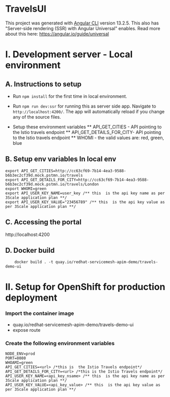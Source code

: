 # TravelsUI

This project was generated with [Angular CLI](https://github.com/angular/angular-cli) version 13.2.5.
This also has "Server-side rendering (SSR) with Angular Universal" enables. Read more about this here: https://angular.io/guide/universal

# I. Development server - Local environment

## A. Instructions to setup
* Run `npm install` for the first time in local environment.

* Run `npm run dev:ssr` for running this as server side app. Navigate to `http://localhost:4200/`. The app will automatically reload if you change any of the source files.

*  Setup  these environment variables
** API_GET_CITIES - API  pointing to the Istio travels endpoint
** API_GET_DETAILS_FOR_CITY- API  pointing to the Istio travels endpoint
** WHOMI - the valid values are: red, green, blue


## B. Setup env variables In local env

```
export API_GET_CITIES=http://cc63cf69-7b14-4ea3-9588-b6b3ec2cf39d.mock.pstmn.io/travels
export API_GET_DETAILS_FOR_CITY=http://cc63cf69-7b14-4ea3-9588-b6b3ec2cf39d.mock.pstmn.io/travels/London
export WHOMI=green
export API_USER_KEY_NAME=user_key /** this  is the api key name as per 3Scale application plan **/
export API_USER_KEY_VALUE="23456789" /** this  is the api key value as per 3Scale application plan **/
```

## C. Accessing the portal
http://localhost:4200


## D. Docker build
```
    docker build . -t quay.io/redhat-servicemesh-apim-demo/travels-demo-ui
```



# II. Setup for OpenShift for production deployment

### Import the container image 
* quay.io/redhat-servicemesh-apim-demo/travels-demo-ui
* expose route 

### Create the following environment variables
```
NODE_ENV=prod
PORT=8080
WHOAMI=green
API_GET_CITIES=<url> /*this is  the Istio Travels endpoint*/
API_GET_DETAILS_FOR_CITY=<url> /*this is the Istio Travels endpoint*/
API_USER_KEY_NAME=<api_key_nsame> /** this  is the api key name as per 3Scale application plan **/
API_USER_KEY_VALUE=<api_key_value> /** this  is the api key value as per 3Scale application plan **/

```
